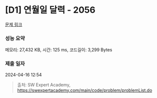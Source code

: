 # [D1] 연월일 달력 - 2056 

[문제 링크](https://swexpertacademy.com/main/code/problem/problemDetail.do?contestProbId=AV5QLkdKAz4DFAUq) 

### 성능 요약

메모리: 27,432 KB, 시간: 125 ms, 코드길이: 3,299 Bytes

### 제출 일자

2024-04-16 12:54



> 출처: SW Expert Academy, https://swexpertacademy.com/main/code/problem/problemList.do